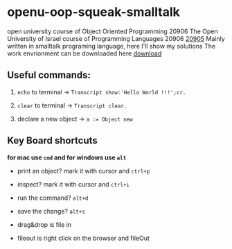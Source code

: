 # openu-oop-squeak-smalltalk
open university course of Object Oriented Programming 20906
The Open University of Israel course of Programming Languages 20906 [20905](https://www-e.openu.ac.il/courses/20906.htm)
Mainly written in smalltalk programing language, here I'll show my solutions
The work envrionment can be downloaded here [download](https://squeak.org/)

## Useful commands:

1. `echo` to terminal -> `Transcript show:'Hello World !!!';cr.`

2. `clear` to terminal -> `Transcript clear.`

3. declare a new object -> `a := Object new`

## Key Board shortcuts
**for mac use `cmd` and for windows use `alt`**         

* print an object? mark it with cursor and `ctrl+p`

* inspect? mark it with cursor and `ctrl+i`

* run the command? `alt+d`

* save the change? `alt+s`

* drag&drop is file in

* fileout is right click on the browser and fileOut
